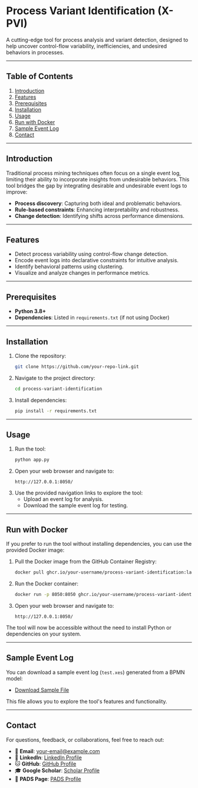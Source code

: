 
# **Process Variant Identification (X-PVI)**
A cutting-edge tool for process analysis and variant detection, designed to help uncover control-flow variability, inefficiencies, and undesired behaviors in processes.

---

## **Table of Contents**
1. [Introduction](#introduction)
2. [Features](#features)
3. [Prerequisites](#prerequisites)
4. [Installation](#installation)
5. [Usage](#usage)
6. [Run with Docker](#run-with-docker)
7. [Sample Event Log](#sample-event-log)
8. [Contact](#contact)

---

## **Introduction**
Traditional process mining techniques often focus on a single event log, limiting their ability to incorporate insights from undesirable behaviors. This tool bridges the gap by integrating desirable and undesirable event logs to improve:
- **Process discovery**: Capturing both ideal and problematic behaviors.
- **Rule-based constraints**: Enhancing interpretability and robustness.
- **Change detection**: Identifying shifts across performance dimensions.

---

## **Features**
- Detect process variability using control-flow change detection.
- Encode event logs into declarative constraints for intuitive analysis.
- Identify behavioral patterns using clustering.
- Visualize and analyze changes in performance metrics.

---

## **Prerequisites**
- **Python 3.8+**
- **Dependencies**: Listed in `requirements.txt` (if not using Docker)

---

## **Installation**
1. Clone the repository:
   ```bash
   git clone https://github.com/your-repo-link.git
   ```
2. Navigate to the project directory:
   ```bash
   cd process-variant-identification
   ```
3. Install dependencies:
   ```bash
   pip install -r requirements.txt
   ```

---

## **Usage**
1. Run the tool:
   ```bash
   python app.py
   ```
2. Open your web browser and navigate to:
   ```
   http://127.0.0.1:8050/
   ```
3. Use the provided navigation links to explore the tool:
   - Upload an event log for analysis.
   - Download the sample event log for testing.

---

## **Run with Docker**
If you prefer to run the tool without installing dependencies, you can use the provided Docker image:

1. Pull the Docker image from the GitHub Container Registry:
   ```bash
   docker pull ghcr.io/your-username/process-variant-identification:latest
   ```

2. Run the Docker container:
   ```bash
   docker run -p 8050:8050 ghcr.io/your-username/process-variant-identification:latest
   ```

3. Open your web browser and navigate to:
   ```
   http://127.0.0.1:8050/
   ```

The tool will now be accessible without the need to install Python or dependencies on your system.

---

## **Sample Event Log**
You can download a sample event log (`test.xes`) generated from a BPMN model:
- [Download Sample File](./assets/test.xes)

This file allows you to explore the tool's features and functionality.

---

## **Contact**
For questions, feedback, or collaborations, feel free to reach out:

- 📧 **Email**: [your-email@example.com](mailto:your-email@example.com)
- 💼 **LinkedIn**: [LinkedIn Profile](https://www.linkedin.com/in/your-profile)
- 🐱 **GitHub**: [GitHub Profile](https://github.com/your-github)
- 🎓 **Google Scholar**: [Scholar Profile](https://scholar.google.com/citations?user=your-id)
- 🔗 **PADS Page**: [PADS Profile](https://pads-page-link)

